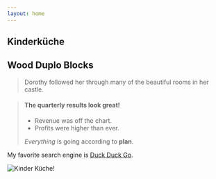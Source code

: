 ```yaml
---
layout: home
---
```


## Kinderküche

## Wood Duplo Blocks

> Dorothy followed her through many of the beautiful rooms in her castle.

> #### The quarterly results look great!
>
> - Revenue was off the chart.
> - Profits were higher than ever.
>
>  *Everything* is going according to **plan**.

My favorite search engine is [Duck Duck Go](https://duckduckgo.com).

![Kinder Küche!](/assets/images/kinderküche.svg "Kinderküche")